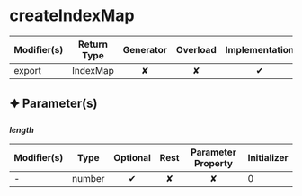 # createIndexMap

| Modifier(s)                            | Return Type                    | Generator                        | Overload                         | Implementation                        |
|----------------------------------------|--------------------------------|:--------------------------------:|:--------------------------------:|:-------------------------------------:|
| export | IndexMap | ✘ | ✘  | ✔ |

## &#128966; Parameter(s)

_**length**_

| Modifier(s)                              | Type                        | Optional                           | Rest                          | Parameter Property                          | Initializer                       |
|------------------------------------------|-----------------------------|:----------------------------------:|:-----------------------------:|:-------------------------------------------:|-----------------------------------|
| - | number | ✔  | ✘ | ✘ | 0 |